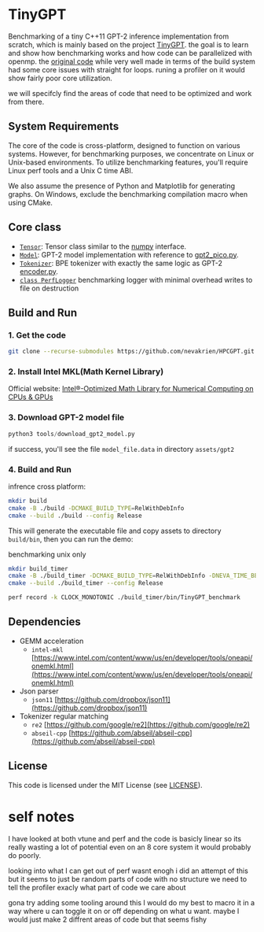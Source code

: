 # TinyGPT
Benchmarking of a tiny C++11 GPT-2 inference implementation from scratch, which is mainly based on the project [TinyGPT](https://github.com/keith2018/TinyGPT).
the goal is to learn and show how benchmarking works and how code can be parallelized with openmp. the [original code](https://github.com/keith2018/TinyGPT) while very well made in terms of the build system had some core issues with straight for loops. runing a profiler on it would show fairly poor core utilization.

we will specifcly find the areas of code that need to be optimized and work from there.

## System Requirements

The core of the code is cross-platform, designed to function on various systems. However, for benchmarking purposes, we concentrate on Linux or Unix-based environments. To utilize benchmarking features, you'll require Linux perf tools and a Unix C time ABI.

We also assume the presence of Python and Matplotlib for generating graphs. On Windows, exclude the benchmarking compilation macro when using CMake.

## Core class

- [`Tensor`](src/Tensor.h): Tensor class similar to the [numpy](https://numpy.org/doc/1.25/reference/routines.html) interface.
- [`Model`](src/Model.h): GPT-2 model implementation with reference to [gpt2_pico.py](https://github.com/jaymody/picoGPT/blob/main/gpt2_pico.py).
- [`Tokenizer`](src/Tokenizer.h): BPE tokenizer with exactly the same logic as GPT-2 [encoder.py](https://github.com/openai/gpt-2/blob/master/src/encoder.py).
- [`class PerfLogger`](src/PerfLogger.h) benchmarking logger with minimal overhead writes to file on destruction

## Build and Run

### 1. Get the code

```bash
git clone --recurse-submodules https://github.com/nevakrien/HPCGPT.git
```

### 2. Install Intel MKL(Math Kernel Library)

Official website: [Intel®-Optimized Math Library for Numerical Computing on CPUs & GPUs](https://www.intel.com/content/www/us/en/developer/tools/oneapi/onemkl.html)

### 3. Download GPT-2 model file
    
```python
python3 tools/download_gpt2_model.py
```
if success, you'll see the file `model_file.data` in directory `assets/gpt2`

### 4. Build and Run

infrence cross platform:
```bash
mkdir build
cmake -B ./build -DCMAKE_BUILD_TYPE=RelWithDebInfo 
cmake --build ./build --config Release
```

This will generate the executable file and copy assets to directory `build/bin`, then you can run the demo:

benchmarking unix only
```bash
mkdir build_timer
cmake -B ./build_timer -DCMAKE_BUILD_TYPE=RelWithDebInfo -DNEVA_TIME_BENCHMARK=ON
cmake --build ./build_timer --config Release
```

```bash
perf record -k CLOCK_MONOTONIC ./build_timer/bin/TinyGPT_benchmark
```



## Dependencies

- GEMM acceleration
  - `intel-mkl` [https://www.intel.com/content/www/us/en/developer/tools/oneapi/onemkl.html](https://www.intel.com/content/www/us/en/developer/tools/oneapi/onemkl.html)
- Json parser
  - `json11` [https://github.com/dropbox/json11](https://github.com/dropbox/json11)
- Tokenizer regular matching
  - `re2` [https://github.com/google/re2](https://github.com/google/re2)
  - `abseil-cpp` [https://github.com/abseil/abseil-cpp](https://github.com/abseil/abseil-cpp)

## License

This code is licensed under the MIT License (see [LICENSE](LICENSE)).

# self notes

I have looked at both vtune and perf and the code is basicly linear so its really wasting a lot of potential even on an 8 core system it would probably do poorly. 

looking into what I can get out of perf wasnt enogh i did an attempt of this but it seems to just be random parts of code with no structure we need to tell the profiler exacly what part of code we care about 

gona try adding some tooling around this I would do my best to macro it in a way where u can toggle it on or off depending on what u want. maybe I would just make 2 diffrent areas of code but that seems fishy 